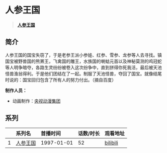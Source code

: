 # 人参王国


> <u>**[人参王国](https://bgm.tv/subject/42388)**</u>

## 简介

人参王国的国宝失窃了，于是老参王派小参娃、红参、雪参、龙参等人去寻找。镇国宝被野兽国的熊罴王，飞禽国的雕王，水族国的喇蛄元首以及神秘莫测的鸡冠蛇等人明争暗夺，各路生灵纷纷被卷入这次纷争中，直到拼得你死我活，最后被天池怪兽渔翁得利。于是他们团结在了一起。制服了天池怪兽，夺回了国宝。就像结尾时说的：国宝回归包含了所有人的努力付出。（摘自百度）

**制作人员：**
- 动画制作：[央视动漫集团](https://bgm.tv/person/10526)



## 系列

|     |   系列名   |   首播时间  | 话数/时长  | 观看地址 |
|:---  |:------    |:----      |:---       |:---  |
| 1 |[人参王国](https://bgm.tv/subject/42388)| 1997-01-01 | 52 | [bilibili](https://www.bilibili.com/video/BV1tx411j7YX)  |




